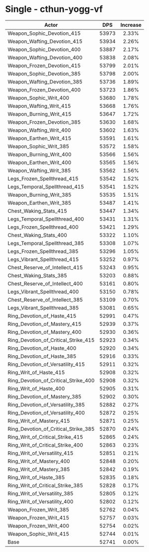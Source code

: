 # Single - cthun-yogg-vf
| Actor | DPS | Increase |
|---|:---:|:---:|
|Weapon_Sophic_Devotion_415|53973|2.33%|
|Weapon_Wafting_Devotion_415|53934|2.26%|
|Weapon_Sophic_Devotion_400|53887|2.17%|
|Weapon_Wafting_Devotion_400|53838|2.08%|
|Weapon_Frozen_Devotion_415|53799|2.01%|
|Weapon_Sophic_Devotion_385|53798|2.00%|
|Weapon_Wafting_Devotion_385|53736|1.89%|
|Weapon_Frozen_Devotion_400|53723|1.86%|
|Weapon_Sophic_Writ_400|53680|1.78%|
|Weapon_Wafting_Writ_415|53668|1.76%|
|Weapon_Burning_Writ_415|53647|1.72%|
|Weapon_Frozen_Devotion_385|53630|1.68%|
|Weapon_Wafting_Writ_400|53602|1.63%|
|Weapon_Earthen_Writ_415|53591|1.61%|
|Weapon_Sophic_Writ_385|53572|1.58%|
|Weapon_Burning_Writ_400|53566|1.56%|
|Weapon_Earthen_Writ_400|53565|1.56%|
|Weapon_Wafting_Writ_385|53562|1.56%|
|Legs_Frozen_Spellthread_415|53542|1.52%|
|Legs_Temporal_Spellthread_415|53541|1.52%|
|Weapon_Burning_Writ_385|53535|1.51%|
|Weapon_Earthen_Writ_385|53487|1.41%|
|Chest_Waking_Stats_415|53447|1.34%|
|Legs_Temporal_Spellthread_400|53431|1.31%|
|Legs_Frozen_Spellthread_400|53421|1.29%|
|Chest_Waking_Stats_400|53322|1.10%|
|Legs_Temporal_Spellthread_385|53308|1.07%|
|Legs_Frozen_Spellthread_385|53296|1.05%|
|Legs_Vibrant_Spellthread_415|53252|0.97%|
|Chest_Reserve_of_Intellect_415|53243|0.95%|
|Chest_Waking_Stats_385|53203|0.88%|
|Chest_Reserve_of_Intellect_400|53161|0.80%|
|Legs_Vibrant_Spellthread_400|53150|0.78%|
|Chest_Reserve_of_Intellect_385|53109|0.70%|
|Legs_Vibrant_Spellthread_385|53081|0.65%|
|Ring_Devotion_of_Haste_415|52991|0.47%|
|Ring_Devotion_of_Mastery_415|52939|0.37%|
|Ring_Devotion_of_Mastery_400|52930|0.36%|
|Ring_Devotion_of_Critical_Strike_415|52923|0.34%|
|Ring_Devotion_of_Haste_400|52920|0.34%|
|Ring_Devotion_of_Haste_385|52916|0.33%|
|Ring_Devotion_of_Versatility_415|52911|0.32%|
|Ring_Writ_of_Haste_415|52908|0.32%|
|Ring_Devotion_of_Critical_Strike_400|52908|0.32%|
|Ring_Writ_of_Haste_400|52905|0.31%|
|Ring_Devotion_of_Mastery_385|52902|0.30%|
|Ring_Devotion_of_Versatility_385|52882|0.27%|
|Ring_Devotion_of_Versatility_400|52872|0.25%|
|Ring_Writ_of_Mastery_415|52871|0.25%|
|Ring_Devotion_of_Critical_Strike_385|52870|0.24%|
|Ring_Writ_of_Critical_Strike_415|52865|0.24%|
|Ring_Writ_of_Critical_Strike_400|52863|0.23%|
|Ring_Writ_of_Versatility_415|52851|0.21%|
|Ring_Writ_of_Mastery_400|52848|0.20%|
|Ring_Writ_of_Mastery_385|52842|0.19%|
|Ring_Writ_of_Haste_385|52835|0.18%|
|Ring_Writ_of_Critical_Strike_385|52828|0.17%|
|Ring_Writ_of_Versatility_385|52805|0.12%|
|Ring_Writ_of_Versatility_400|52802|0.12%|
|Weapon_Frozen_Writ_385|52762|0.04%|
|Weapon_Frozen_Writ_415|52757|0.03%|
|Weapon_Frozen_Writ_400|52754|0.02%|
|Weapon_Sophic_Writ_415|52744|0.01%|
|Base|52741|0.00%|
